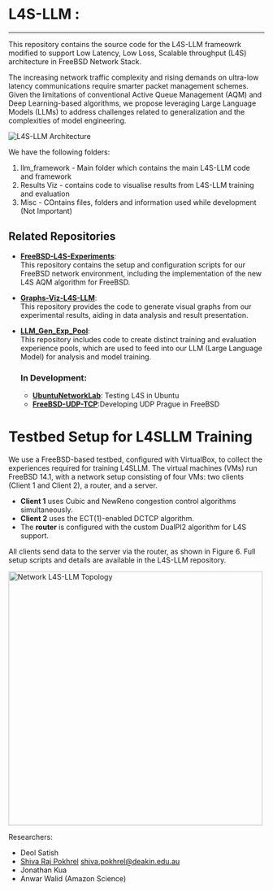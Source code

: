 # L4S-LLM :
---------------
This repository contains the source code for the L4S-LLM frameowrk modified to support Low Latency, Low Loss, Scalable throughput (L4S) architecture in FreeBSD Network Stack. 

The increasing network traffic complexity and rising demands on ultra-low latency communications require smarter packet management schemes. 
Given the limitations of conventional Active Queue Management (AQM) and Deep Learning-based algorithms, 
we propose leveraging Large Language Models (LLMs) to address challenges related to generalization and the complexities of model engineering.

![L4S-LLM Architecture](https://github.com/user-attachments/assets/acf40bfe-9ccf-4be0-bdc2-b684d3caf288)

We have the following folders:
1. llm_framework - Main folder which contains the main L4S-LLM code and framework
2. Results Viz - contains code to visualise results from L4S-LLM training and evaluation
3. Misc - COntains files, folders and information used while development (Not Important)

## Related Repositories

- **[FreeBSD-L4S-Experiments](https://github.com/MPTCP-FreeBSD/FreeBSD-L4S-Experiments)**:  
  This repository contains the setup and configuration scripts for our FreeBSD network environment, including the implementation of the new L4S AQM algorithm for FreeBSD.

- **[Graphs-Viz-L4S-LLM](https://github.com/MPTCP-FreeBSD/Graphs-Viz-L4S-LLM)**:  
  This repository provides the code to generate visual graphs from our experimental results, aiding in data analysis and result presentation.

- **[LLM_Gen_Exp_Pool](https://github.com/MPTCP-FreeBSD/LLM_Gen_Exp_Pool)**:  
  This repository includes code to create distinct training and evaluation experience pools, which are used to feed into our LLM (Large Language Model) for analysis and model training.

  ### In Development:
  - **[UbuntuNetworkLab](https://github.com/deol-satish/UbuntuNetworkLab)**: Testing L4S in Ubuntu
  - **[FreeBSD-UDP-TCP](https://github.com/deol-satish/FreeBSD-UDP-TCP)**:Developing UDP Prague in FreeBSD

# Testbed Setup for L4SLLM Training

We use a FreeBSD-based testbed, configured with VirtualBox, to collect the experiences required for training L4SLLM. The virtual machines (VMs) run FreeBSD 14.1, with a network setup consisting of four VMs: two clients (Client 1 and Client 2), a router, and a server.

- **Client 1** uses Cubic and NewReno congestion control algorithms simultaneously.
- **Client 2** uses the ECT(1)-enabled DCTCP algorithm.
- The **router** is configured with the custom DualPI2 algorithm for L4S support.

All clients send data to the server via the router, as shown in Figure 6. Full setup scripts and details are available in the L4S-LLM repository.


<img src="https://github.com/user-attachments/assets/3321fb04-94b3-4010-94ea-e9f8b667eb9d" width="500" title="Network L4S-LLM Topology"/>





Researchers: 
- Deol Satish
- [Shiva Raj Pokhrel](https://www.deakin.edu.au/about-deakin/people/shiva-pokhrel) <shiva.pokhrel@deakin.edu.au>
- Jonathan Kua
- Anwar Walid (Amazon Science)

